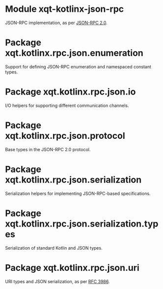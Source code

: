 # Module xqt-kotlinx-json-rpc
JSON-RPC implementation, as per [JSON-RPC 2.0](https://www.jsonrpc.org/specification).

# Package xqt.kotlinx.rpc.json.enumeration
Support for defining JSON-RPC enumeration and namespaced constant types.

# Package xqt.kotlinx.rpc.json.io
I/O helpers for supporting different communication channels.

# Package xqt.kotlinx.rpc.json.protocol
Base types in the JSON-RPC 2.0 protocol.

# Package xqt.kotlinx.rpc.json.serialization
Serialization helpers for implementing JSON-RPC-based specifications.

# Package xqt.kotlinx.rpc.json.serialization.types
Serialization of standard Kotlin and JSON types.

# Package xqt.kotlinx.rpc.json.uri
URI types and JSON serialization, as per [RFC 3986](https://www.rfc-editor.org/rfc/rfc3986).
